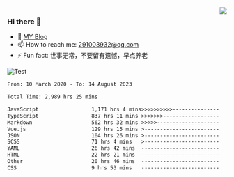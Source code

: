 <img align='right' src='https://github-readme-stats.vercel.app/api?username=niaogege&show_icons=true&theme=radical'/>

### Hi there 👋

- 🌱 [MY Blog](https://bythewayer.com/)
- 📫 How to reach me: 291003932@qq.com
- ⚡ Fun fact:  世事无常，不要留有遗憾，早点养老

![Test](https://github-readme-stats.vercel.app/api/top-langs/?username=niaogege&layout=compact)

<!--START_SECTION:waka-->

```txt
From: 10 March 2020 - To: 14 August 2023

Total Time: 2,989 hrs 25 mins

JavaScript                 1,171 hrs 4 mins>>>>>>>>>>---------------   39.17 %
TypeScript                 837 hrs 11 mins >>>>>>>------------------   28.01 %
Markdown                   562 hrs 32 mins >>>>>--------------------   18.82 %
Vue.js                     129 hrs 15 mins >------------------------   04.32 %
JSON                       104 hrs 26 mins >------------------------   03.49 %
SCSS                       71 hrs 4 mins   >------------------------   02.38 %
YAML                       26 hrs 42 mins  -------------------------   00.89 %
HTML                       22 hrs 21 mins  -------------------------   00.75 %
Other                      20 hrs 46 mins  -------------------------   00.70 %
CSS                        9 hrs 53 mins   -------------------------   00.33 %
```

<!--END_SECTION:waka-->
